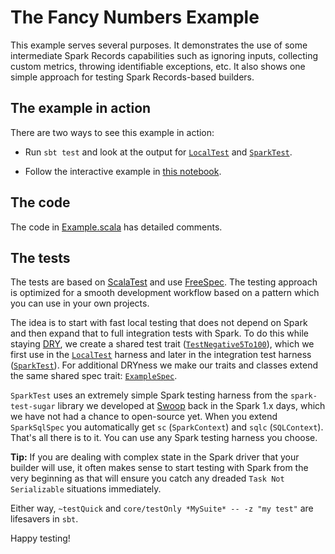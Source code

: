 # The Fancy Numbers Example

This example serves several purposes. It demonstrates the use of some intermediate Spark Records capabilities such as ignoring inputs, collecting custom metrics, throwing identifiable exceptions, etc. It also shows one simple approach for testing Spark Records-based builders.

## The example in action

There are two ways to see this example in action:

- Run `sbt test` and look at the output for [`LocalTest`](LocalTest.scala) and [`SparkTest`](SparkTest.scala). 

- Follow the interactive example in [this notebook](https://swoop-inc.github.io/spark-records/fancy_numbers_example.html).

## The code

The code in [Example.scala](Example.scala) has detailed comments.

## The tests

The tests are based on [ScalaTest](http://www.scalatest.org/) and use [FreeSpec](http://doc.scalatest.org/3.0.1/#org.scalatest.FreeSpec). The testing approach is optimized for a smooth development workflow based on a pattern which you can use in your own projects.

The idea is to start with fast local testing that does not depend on Spark and then expand that to full integration tests with Spark. To do this while staying [DRY](https://en.wikipedia.org/wiki/Don't_repeat_yourself), we create a shared test trait ([`TestNegative5To100`](TestNegative5To100.scala)), which we first use in the [`LocalTest`](LocalTest.scala) harness and later in the integration test harness ([`SparkTest`](SparkTest.scala)). For additional DRYness we make our traits and classes extend the same shared spec trait: [`ExampleSpec`](ExampleSpec.scala).
 
`SparkTest` uses an extremely simple Spark testing harness from the `spark-test-sugar` library we developed at [Swoop](https://www.swoop.com) back in the Spark 1.x days, which we have not had a chance to open-source yet. When you extend `SparkSqlSpec` you automatically get `sc` (`SparkContext`) and `sqlc` (`SQLContext`). That's all there is to it. You can use any Spark testing harness you choose.

**Tip:** If you are dealing with complex state in the Spark driver that your builder will use, it often makes sense to start testing with Spark from the very beginning as that will ensure you catch any dreaded `Task Not Serializable` situations immediately. 

Either way, `~testQuick` and `core/testOnly *MySuite* -- -z "my test"` are lifesavers in `sbt`.

Happy testing!
